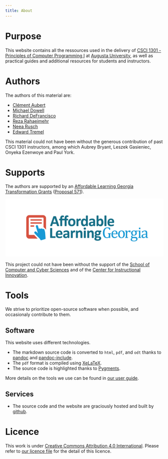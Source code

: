 ```yaml
---
title: About
---
```


# Purpose

This website contains all the ressources used in the delivery of [CSCI 1301 - Principles of Computer Programming I](http://catalog.augusta.edu/preview_course_nopop.php?catoid=27&coid=70445) at [Augusta University](https://www.augusta.edu), as well as practical guides and additional resources for students and instructors.

# Authors

The authors of this material are:

- [Clément Aubert](http://spots.augusta.edu/caubert/)
- [Michael Dowell](https://spots.augusta.edu/mdowell/)
- [Richard DeFrancisco](https://www.augusta.edu/faculty/directory/view.php?id=RDEFRANCISCO)
- [Reza Rahaeimehr](https://www.augusta.edu/faculty/directory/view.php?id=RRAHAEIMEHR)
- [Neea Rusch](mailto:nrusch@augusta.edu)
- [Edward Tremel](https://edwardtremel.com/)

This material could not have been without the generous contribution of past CSCI 1301 instructors, among which Aubrey Bryant, Leszek Gasieniec, Onyeka Ezenwoye and Paul York.

# Supports

The authors are supported by an [Affordable Learning Georgia](https://www.affordablelearninggeorgia.org/) [Transformation Grants](https://www.affordablelearninggeorgia.org/about/r19_grantees) ([Proposal 571](https://www.affordablelearninggeorgia.org/assets/documents/571-proposal.docx)).

[![](img/ALG_Logo_hires.png)](https://www.affordablelearninggeorgia.org/)

This project could not have been without the support of the [School of Computer and Cyber Sciences](https://www.augusta.edu/ccs/) and of the [Center for Instructional Innovation](https://www.augusta.edu/innovation/).

# Tools

We strive to prioritize open-source software when possible, and occasionaly contribute to them.

## Software

This website uses different technologies.

- The markdown source code is converted to `html`, `pdf`, and `odt` thanks to [pandoc](https://pandoc.org/) and [pandoc-include](https://github.com/DCsunset/pandoc-include).
- The `pdf` format is compiled using [XeLaTeX](https://tug.org/xetex/).
- The source code is highlighted thanks to [Pygments](https://pygments.org/).

More details on the tools we use can be found in [our user guide](user_guide.html#repository-maintenance).

## Services

- The source code and the website are graciously hosted and built by [github](https://github.com/).

# Licence

This work is under [Creative Commons Attribution 4.0 International](https://creativecommons.org/licenses/by/4.0/).
Please refer to [our licence file](https://github.com/csci-1301/csci-1301.github.io/blob/main/LICENSE.md) for the detail of this licence.

